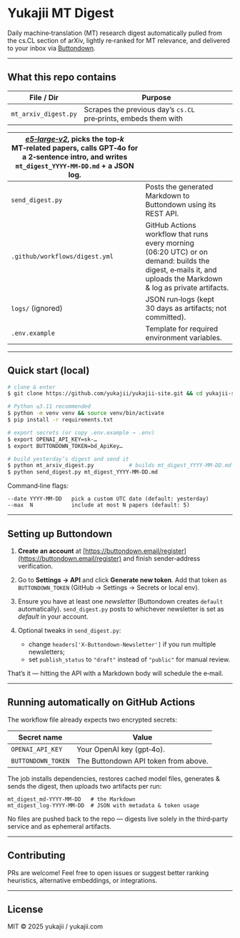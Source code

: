 # Yukajii MT Digest

Daily machine‑translation (MT) research digest automatically pulled from the cs.CL section of arXiv, lightly re‑ranked for MT relevance, and delivered to your inbox via [Buttondown](https://buttondown.email).

---

## What this repo contains

| File / Dir           | Purpose                                                         |
| -------------------- | --------------------------------------------------------------- |
| `mt_arxiv_digest.py` | Scrapes the previous day’s `cs.CL` pre‑prints, embeds them with |

| [*e5‑large‑v2*](https://arxiv.org/abs/2212.07544), picks the top‑*k* MT‑related papers, calls **GPT‑4o** for a 2‑sentence intro, and writes `mt_digest_YYYY‑MM‑DD.md` + a JSON log. |                                                                                                                                                               |
| ----------------------------------------------------------------------------------------------------------------------------------------------------------------------------------- | ------------------------------------------------------------------------------------------------------------------------------------------------------------- |
| `send_digest.py`                                                                                                                                                                    | Posts the generated Markdown to Buttondown using its REST API.                                                                                                |
| `.github/workflows/digest.yml`                                                                                                                                                      | GitHub Actions workflow that runs every morning (06:20 UTC) or on demand: builds the digest, e‑mails it, and uploads the Markdown & log as private artifacts. |
| `logs/` (ignored)                                                                                                                                                                   | JSON run‑logs (kept 30 days as artifacts; not committed).                                                                                                     |
| `.env.example`                                                                                                                                                                      | Template for required environment variables.                                                                                                                  |

---

## Quick start (local)

```bash
# clone & enter
$ git clone https://github.com/yukajii/yukajii-site.git && cd yukajii-site

# Python ≥3.11 recommended
$ python -m venv venv && source venv/bin/activate
$ pip install -r requirements.txt

# export secrets (or copy .env.example → .env)
$ export OPENAI_API_KEY=sk-…
$ export BUTTONDOWN_TOKEN=bd_ApiKey…

# build yesterday’s digest and send it
$ python mt_arxiv_digest.py           # builds mt_digest_YYYY-MM-DD.md
$ python send_digest.py mt_digest_YYYY-MM-DD.md
```

Command‑line flags:

```text
--date YYYY-MM-DD   pick a custom UTC date (default: yesterday)
--max  N            include at most N papers (default: 5)
```

---

## Setting up Buttondown

1. **Create an account** at [https://buttondown.email/register](https://buttondown.email/register) and finish sender‑address verification.
2. Go to **Settings → API** and click **Generate new token**. Add that token as `BUTTONDOWN_TOKEN` (GitHub → Settings → Secrets or local env).
3. Ensure you have at least one *newsletter* (Buttondown creates `default` automatically). `send_digest.py` posts to whichever newsletter is set as *default* in your account.
4. Optional tweaks in `send_digest.py`:

   * change `headers['X-Buttondown-Newsletter']` if you run multiple newsletters;
   * set `publish_status` to `"draft"` instead of `"public"` for manual review.

That’s it — hitting the API with a Markdown body will schedule the e‑mail.

---

## Running automatically on GitHub Actions

The workflow file already expects two encrypted secrets:

| Secret name        | Value                                |
| ------------------ | ------------------------------------ |
| `OPENAI_API_KEY`   | Your OpenAI key (gpt‑4o).            |
| `BUTTONDOWN_TOKEN` | The Buttondown API token from above. |

The job installs dependencies, restores cached model files, generates & sends the digest, then uploads two artifacts per run:

```
mt_digest_md-YYYY-MM-DD   # the Markdown
mt_digest_log-YYYY-MM-DD  # JSON with metadata & token usage
```

No files are pushed back to the repo — digests live solely in the third‑party service and as ephemeral artifacts.

---

## Contributing

PRs are welcome! Feel free to open issues or suggest better ranking heuristics, alternative embeddings, or integrations.

---

## License

MIT © 2025 yukajii / yukajii.com
